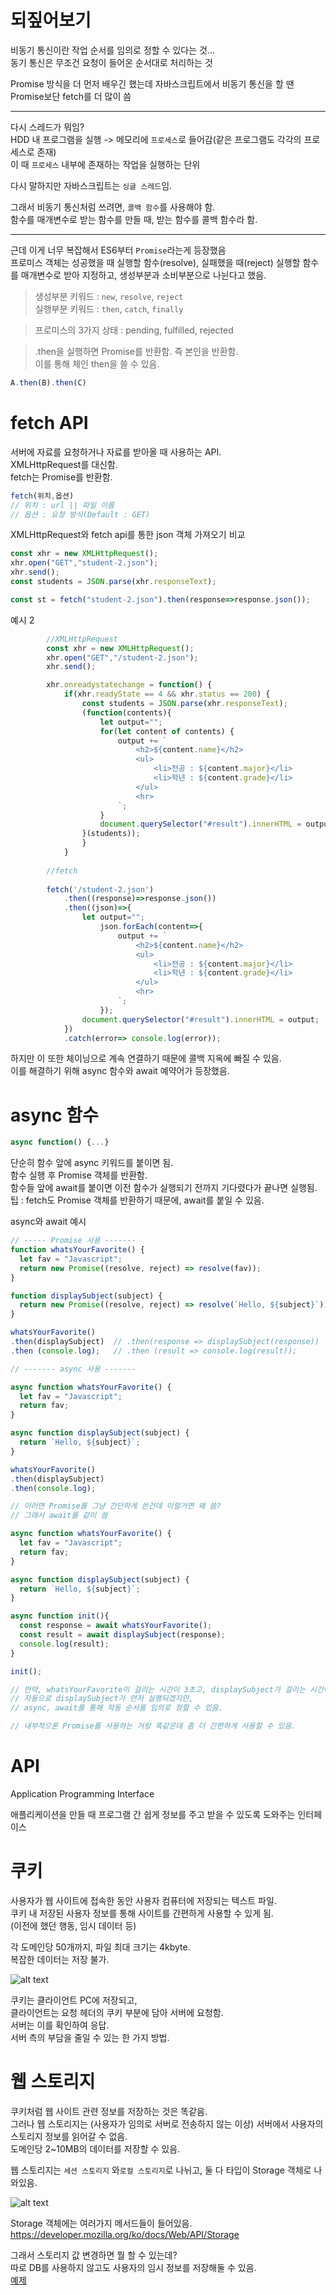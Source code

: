 # 되짚어보기  

비동기 통신이란 작업 순서를 임의로 정할 수 있다는 것...  
동기 통신은 무조건 요청이 들어온 순서대로 처리하는 것  

Promise 방식을 더 먼저 배우긴 했는데
자바스크립트에서 비동기 통신을 할 땐 Promise보단 fetch를 더 많이 씀  

---

다시 스레드가 뭐임?  
HDD 내 프로그램을 실행 -> 메모리에 `프로세스`로 들어감(같은 프로그램도 각각의 프로세스로 존재)  
이 때 `프로세스` 내부에 존재하는 작업을 실행하는 단위  

다시 말하지만 자바스크립트는 `싱글 스레드`임.  

그래서 비동기 통신처럼 쓰려면, `콜백 함수`를 사용해야 함.  
함수를 매개변수로 받는 함수를 만들 때, 받는 함수를 콜백 함수라 함.  

---

근데 이게 너무 복잡해서 ES6부터 `Promise`라는게 등장했음  
프로미스 객체는 성공했을 때 실행할 함수(resolve), 실패했을 때(reject) 실행할 함수를 매개변수로 받아 지정하고, 생성부분과 소비부분으로 나뉜다고 했음.  

> 생성부분 키워드 : `new`, `resolve`, `reject`  
실행부분 키워드 : `then`, `catch`, `finally`  

> 프로미스의 3가지 상태 : pending, fulfilled, rejected  

> .then을 실행하면 Promise를 반환함. 즉 본인을 반환함.  
이를 통해 체인 then을 쓸 수 있음.  

```javascript
A.then(B).then(C)
```

# fetch API  

서버에 자료를 요청하거나 자료를 받아올 때 사용하는 API.  
XMLHttpRequest를 대신함.  
fetch는 Promise를 반환함.  

```javascript
fetch(위치,옵션)
// 위치 : url || 파일 이름
// 옵션 : 요청 방식(Default : GET)
```

XMLHttpRequest와 fetch api를 통한 json 객체 가져오기 비교  
```javascript
const xhr = new XMLHttpRequest();
xhr.open("GET","student-2.json");
xhr.send();
const students = JSON.parse(xhr.responseText);

const st = fetch("student-2.json").then(response=>response.json());
```

예시 2
```javascript
        //XMLHttpRequest
        const xhr = new XMLHttpRequest();
        xhr.open("GET","/student-2.json");
        xhr.send();

        xhr.onreadystatechange = function() {
            if(xhr.readyState == 4 && xhr.status == 200) {
                const students = JSON.parse(xhr.responseText);
                (function(contents){
                    let output="";
                    for(let content of contents) {
                        output += `
                            <h2>${content.name}</h2>
                            <ul>
                                <li>전공 : ${content.major}</li>
                                <li>학년 : ${content.grade}</li>
                            </ul>
                            <hr>
                        `;
                    }
                    document.querySelector("#result").innerHTML = output;
                }(students));
                }
            }
        
        //fetch
        
        fetch('/student-2.json')
            .then((response)=>response.json())
            .then((json)=>{
                let output="";
                    json.forEach(content=>{
                        output += `
                            <h2>${content.name}</h2>
                            <ul>
                                <li>전공 : ${content.major}</li>
                                <li>학년 : ${content.grade}</li>
                            </ul>
                            <hr>
                        `;
                    });
                document.querySelector("#result").innerHTML = output;
            })
            .catch(error=> console.log(error));
```

하지만 이 또한 체이닝으로 계속 연결하기 때문에 콜백 지옥에 빠질 수 있음.  
이를 해결하기 위해 async 함수와 await 예약어가 등장했음.  

# async 함수  

```javascript
async function() {...}
```
단순히 함수 앞에 async 키워드를 붙이면 됨.  
함수 실행 후 Promise 객체를 반환함.  
함수들 앞에 await를 붙이면 이전 함수가 실행되기 전까지 기다렸다가 끝나면 실행됨.  
팁 : fetch도 Promise 객체를 반환하기 때문에, await를 붙일 수 있음.  

async와 await 예시  

```javascript
// ----- Promise 사용 -------
function whatsYourFavorite() {
  let fav = "Javascript";
  return new Promise((resolve, reject) => resolve(fav));      
}

function displaySubject(subject) {
  return new Promise((resolve, reject) => resolve(`Hello, ${subject}`));      
}

whatsYourFavorite()
.then(displaySubject)  // .then(response => displaySubject(response))
.then (console.log);   // .then (result => console.log(result));

// ------- async 사용 -------

async function whatsYourFavorite() {
  let fav = "Javascript";
  return fav;
}

async function displaySubject(subject) {
  return `Hello, ${subject}`;
}

whatsYourFavorite()
.then(displaySubject)
.then(console.log);

// 이러면 Promise를 그냥 간단하게 쓴건데 이럴거면 왜 씀?
// 그래서 await를 같이 씀

async function whatsYourFavorite() {
  let fav = "Javascript";
  return fav;
}

async function displaySubject(subject) {
  return `Hello, ${subject}`;
}

async function init(){
  const response = await whatsYourFavorite();
  const result = await displaySubject(response);
  console.log(result);
}

init();

// 만약, whatsYourFavorite이 걸리는 시간이 3초고, displaySubject가 걸리는 시간이 2초라면,
// 자동으로 displaySubject가 먼저 실행되겠지만,
// async, await를 통해 작동 순서를 임의로 정할 수 있음.

// 내부적으론 Promise를 사용하는 거랑 똑같은데 좀 더 간편하게 사용할 수 있음.
```

# API  
Application Programming Interface  

애플리케이션을 만들 때 프로그램 간 쉽게 정보를 주고 받을 수 있도록 도와주는 인터페이스  

# 쿠키  
사용자가 웹 사이트에 접속한 동안 사용자 컴퓨터에 저장되는 텍스트 파일.  
쿠키 내 저장된 사용자 정보를 통해 사이트를 간편하게 사용할 수 있게 됨.  
(이전에 했던 행동, 임시 데이터 등)  

각 도메인당 50개까지, 파일 최대 크기는 4kbyte.  
복잡한 데이터는 저장 불가.  

![alt text](cookie.PNG)  

쿠키는 클라이언트 PC에 저장되고,  
클라이언트는 요청 헤더의 쿠키 부분에 담아 서버에 요청함.  
서버는 이를 확인하여 응답.  
서버 측의 부담을 줄일 수 있는 한 가지 방법.  

# 웹 스토리지  
쿠키처럼 웹 사이트 관련 정보를 저장하는 것은 똑같음.  
그러나 웹 스토리지는 (사용자가 임의로 서버로 전송하지 않는 이상) 서버에서 사용자의 스토리지 정보를 읽어갈 수 없음.  
도메인당 2~10MB의 데이터를 저장할 수 있음.  

웹 스토리지는 `세션 스토리지` 와`로컬 스토리지`로 나뉘고, 둘 다 타입이 Storage 객체로 나와있음.  

![alt text](image-9.png)  

Storage 객체에는 여러가지 메서드들이 들어있음.  
https://developer.mozilla.org/ko/docs/Web/API/Storage  

그래서 스토리지 값 변경하면 뭘 할 수 있는데?  
따로 DB를 사용하지 않고도 사용자의 임시 정보를 저장해둘 수 있음.  
[예제](연습/js/todo-result.js)  

